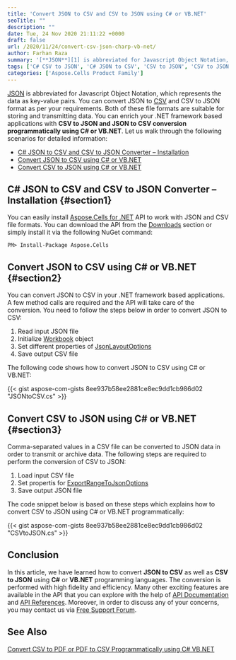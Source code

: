 ```yaml
---
title: 'Convert JSON to CSV and CSV to JSON using C# or VB.NET'
seoTitle: ""
description: ""
date: Tue, 24 Nov 2020 21:11:22 +0000
draft: false
url: /2020/11/24/convert-csv-json-charp-vb-net/
author: Farhan Raza
summary: '[**JSON**][1] is abbreviated for Javascript Object Notation, which represents the data as key-value pairs. You can convert **JSON to CSV** and **CSV to JSON** format as per your requirements. Both of these file formats are suitable for storing and transmitting data.'
tags: ['C# CSV to JSON', 'C# JSON to CSV', 'CSV to JSON', 'CSV to JSON C#', 'Convert CSV to JSON', 'Convert JSON to CSV', 'JSON to CSV', 'JSON to CSV C#']
categories: ['Aspose.Cells Product Family']
---
```


[JSON][2] is abbreviated for Javascript Object Notation, which represents the data as key-value pairs. You can convert JSON to [CSV][3] and CSV to JSON format as per your requirements. Both of these file formats are suitable for storing and transmitting data. You can enrich your .NET framework based applications with **CSV to JSON and JSON to CSV conversion programmatically using C# or VB.NET**. Let us walk through the following scenarios for detailed information:

*   [C# JSON to CSV and CSV to JSON Converter – Installation][4]
*   [Convert JSON to CSV using C# or VB.NET][5]
*   [Convert CSV to JSON using C# or VB.NET][6]

## C# JSON to CSV and CSV to JSON Converter – Installation {#section1}

You can easily install [Aspose.Cells for .NET][7] API to work with JSON and CSV file formats. You can download the API from the [Downloads][8] section or simply install it via the following NuGet command:

```
PM> Install-Package Aspose.Cells
```

## Convert JSON to CSV using C# or VB.NET {#section2}

You can convert JSON to CSV in your .NET framework based applications. A few method calls are required and the API will take care of the conversion. You need to follow the steps below in order to convert JSON to CSV:

1.  Read input JSON file
2.  Initialize [Workbook][9] object
3.  Set different properties of [JsonLayoutOptions][10]
4.  Save output CSV file

The following code shows how to convert JSON to CSV using C# or VB.NET:

{{< gist aspose-com-gists 8ee937b58ee2881ce8ec9dd1cb986d02 "JSONtoCSV.cs" >}}

## Convert CSV to JSON using C# or VB.NET {#section3}

Comma-separated values in a CSV file can be converted to JSON data in order to transmit or archive data. The following steps are required to perform the conversion of CSV to JSON:

1.  Load input CSV file
2.  Set propertis for [ExportRangeToJsonOptions][11]
3.  Save output JSON file

The code snippet below is based on these steps which explains how to convert CSV to JSON using C# or VB.NET programmatically:

{{< gist aspose-com-gists 8ee937b58ee2881ce8ec9dd1cb986d02 "CSVtoJSON.cs" >}}

## Conclusion

In this article, we have learned how to convert **JSON to CSV** as well as **CSV to JSON** using **C#** or **VB.NET** programming languages. The conversion is performed with high fidelity and efficiency. Many other exciting features are available in the API that you can explore with the help of [API Documentation][12] and [API References][13]. Moreover, in order to discuss any of your concerns, you may contact us via [Free Support Forum][14].

## See Also

[Convert CSV to PDF or PDF to CSV Programmatically using C# VB.NET][15]




[1]: https://en.wikipedia.org/wiki/JSON
[2]: https://en.wikipedia.org/wiki/JSON
[3]: https://docs.fileformat.com/spreadsheet/csv/
[4]: #section1
[5]: #section2
[6]: #section3
[7]: https://products.aspose.com/cells/net
[8]: https://releases.aspose.com/
[9]: https://apireference.aspose.com/cells/net/aspose.cells/workbook
[10]: https://apireference.aspose.com/cells/net/aspose.cells.utility/jsonlayoutoptions
[11]: https://apireference.aspose.com/cells/net/aspose.cells.utility/exportrangetojsonoptions
[12]: https://docs.aspose.com/cells/net/
[13]: https://apireference.aspose.com/cells/net
[14]: https://forum.aspose.com/
[15]: https://blog.aspose.com/2020/11/20/csv-pdf-csharp-vb-net/






